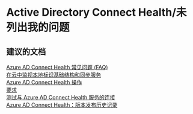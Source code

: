 <properties
    pageTitle="active directory connect health/my issue is not listed"
    description="Active Directory Connect Health/未列出我的问题"
    service="microsoft.activedirectory"
    resource="activedirectory"
    authors="aashu"
    displayOrder=""
    selfHelpType="generic"
    supportTopicIds="32406697"
    resourceTags=""
    productPesIds="14785"
    cloudEnvironments="public"
/>


# Active Directory Connect Health/未列出我的问题


## **建议的文档**
[Azure AD Connect Health 常见问题 (FAQ)](https://azure.microsoft.com/documentation/articles/active-directory-aadconnect-health-faq/)<br>
[在云中监视本地标识基础结构和同步服务](https://azure.microsoft.com/documentation/articles/active-directory-aadconnect-health/)<br>
[Azure AD Connect Health 操作](https://azure.microsoft.com/documentation/articles/active-directory-aadconnect-health-operations/)<br>
[要求](https://azure.microsoft.com/documentation/articles/active-directory-aadconnect-health-agent-install/#Requirements)<br>
[测试与 Azure AD Connect Health 服务的连接](https://azure.microsoft.com/documentation/articles/active-directory-aadconnect-health-agent-install/#test-connectivity-to-azure-ad-connect-health-service)<br>
[Azure AD Connect Health：版本发布历史记录](https://azure.microsoft.com/documentation/articles/active-directory-aadconnect-health-version-history/)



<!--HONumber=Jul16_HO4-->


